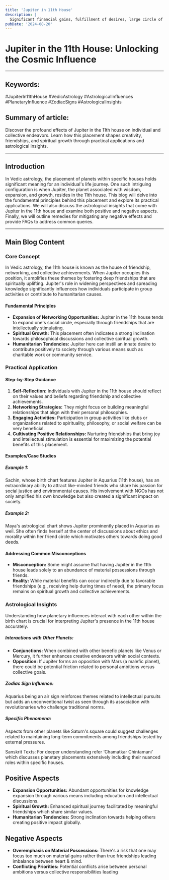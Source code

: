 ```yaml
---
title: 'Jupiter in 11th House'
description: |
  Significant financial gains, fulfillment of desires, large circle of influential friends.
pubDate: '2024-08-20'
---
```


# Jupiter in the 11th House: Unlocking the Cosmic Influence

---

## Keywords: 
#JupiterIn11thHouse #VedicAstrology #AstrologicalInfluences #PlanetaryInfluence #ZodiacSigns #AstrologicalInsights

## Summary of article: 
Discover the profound effects of Jupiter in the 11th house on individual and collective endeavors. Learn how this placement shapes creativity, friendships, and spiritual growth through practical applications and astrological insights.

---

## Introduction
In Vedic astrology, the placement of planets within specific houses holds significant meaning for an individual's life journey. One such intriguing configuration is when Jupiter, the planet associated with wisdom, expansion, and growth, resides in the 11th house. This blog will delve into the fundamental principles behind this placement and explore its practical applications. We will also discuss the astrological insights that come with Jupiter in the 11th house and examine both positive and negative aspects. Finally, we will outline remedies for mitigating any negative effects and provide FAQs to address common queries.

---

## Main Blog Content

### Core Concept
In Vedic astrology, the 11th house is known as the house of friendship, networking, and collective achievements. When Jupiter occupies this position, it amplifies these themes by fostering deep friendships that are spiritually uplifting. Jupiter's role in widening perspectives and spreading knowledge significantly influences how individuals participate in group activities or contribute to humanitarian causes.

#### Fundamental Principles
- **Expansion of Networking Opportunities:** Jupiter in the 11th house tends to expand one's social circle, especially through friendships that are intellectually stimulating.
- **Spiritual Growth:** This placement often indicates a strong inclination towards philosophical discussions and collective spiritual growth.
- **Humanitarian Tendencies:** Jupiter here can instill an innate desire to contribute positively to society through various means such as charitable work or community service.

### Practical Application

#### Step-by-Step Guidance
1. **Self-Reflection:** Individuals with Jupiter in the 11th house should reflect on their values and beliefs regarding friendship and collective achievements.
2. **Networking Strategies:** They might focus on building meaningful relationships that align with their personal philosophies.
3. **Engaging Activities:** Participation in group activities like clubs or organizations related to spirituality, philosophy, or social welfare can be very beneficial.
4. **Cultivating Positive Relationships:** Nurturing friendships that bring joy and intellectual stimulation is essential for maximizing the potential benefits of this placement.

#### Examples/Case Studies

##### Example 1:
Sachin, whose birth chart features Jupiter in Aquarius (11th house), has an extraordinary ability to attract like-minded friends who share his passion for social justice and environmental causes. His involvement with NGOs has not only amplified his own knowledge but also created a significant impact on society.

##### Example 2:
Maya's astrological chart shows Jupiter prominently placed in Aquarius as well. She often finds herself at the center of discussions about ethics and morality within her friend circle which motivates others towards doing good deeds.

#### Addressing Common Misconceptions

- **Misconception:** Some might assume that having Jupiter in the 11th house leads solely to an abundance of material possessions through friends.
- **Reality:** While material benefits can occur indirectly due to favorable friendships (e.g., receiving help during times of need), the primary focus remains on spiritual growth and collective achievements.

### Astrological Insights
Understanding how planetary influences interact with each other within the birth chart is crucial for interpreting Jupiter's presence in the 11th house accurately.

##### Interactions with Other Planets:

- **Conjunctions:** When combined with other benefic planets like Venus or Mercury, it further enhances creative endeavors within social contexts.
- **Opposition:** If Jupiter forms an opposition with Mars (a malefic planet), there could be potential friction related to personal ambitions versus collective goals.

##### Zodiac Sign Influence:
Aquarius being an air sign reinforces themes related to intellectual pursuits but adds an unconventional twist as seen through its association with revolutionaries who challenge traditional norms.

##### Specific Phenomena:
Aspects from other planets like Saturn's square could suggest challenges related to maintaining long-term commitments among friendships tested by external pressures.

Sanskrit Texts:
For deeper understanding refer ‘Chamatkar Chintamani’ which discusses planetary placements extensively including their nuanced roles within specific houses.


## Positive Aspects

- **Expansion Opportunities:** Abundant opportunities for knowledge expansion through various means including education and intellectual discussions.
- **Spiritual Growth:** Enhanced spiritual journey facilitated by meaningful friendships which share similar values.
- **Humanitarian Tendencies:** Strong inclination towards helping others creating positive impact globally.

## Negative Aspects

- **Overemphasis on Material Possessions:** There's a risk that one may focus too much on material gains rather than true friendships leading imbalance between heart & mind.
- **Conflicting Priorities:** Potential conflicts arise between personal ambitions versus collective responsibilities leading